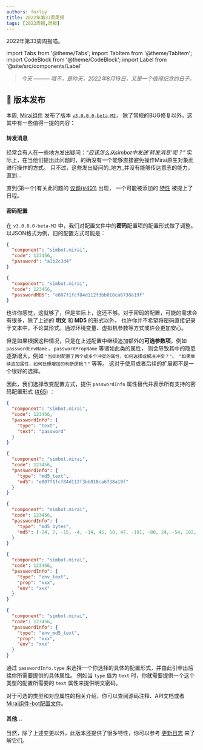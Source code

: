```yaml
---
authors: forliy
title: 2022年第33周周报
tags: [2022周报,周报]
---
```



2022年第33周周报喵。

<!--truncate-->

import Tabs from '@theme/Tabs';
import TabItem from '@theme/TabItem';
import CodeBlock from '@theme/CodeBlock';
import Label from '@site/src/components/Label'

> _今天 ——— 哦不，是昨天，2022年8月19日，又是一个值得纪念的日子。_

## 🚀 版本发布

本周, [Mirai组件][mirai-repo] 发布了版本 [`v3.0.0.0-beta-M2`][v3.0.0.0-beta-M2]，
除了常规的BUG修复以外，这其中有一些值得一提的内容：

#### 转发消息

经常会有人在一些地方发出疑问：_“应该怎么从simbot中发送‘转发消息’呢？”_ 实际上，在当他们提出此问题时，的确没有一个能够直接避免操作Mirai原生对象而进行操作的方式。
只不过，这些发出疑问的_地方_并没有能够传达意志的能力，直到...

直到(第一个)有关此问题的 [议题(#401)](https://github.com/simple-robot/simpler-robot/issues/401) 出现，
一个可能被添加的 [特性](https://github.com/simple-robot/simbot-component-mirai/issues/56) 被提上了日程。

#### 密码配置

在 `v3.0.0.0-beta-M2` 中，我们对配置文件中的**密码**配置项的配置形式做了调整。
以JSON格式为例，旧的配置方式可能是：

<Tabs groupId="weak-33-g1">
<TabItem label="明文密码" value="json-pwd-text">

```json
{
  "component": "simbot.mirai",
  "code": 123456,
  "password": "a1b2c3d4"
}
```

</TabItem>
<TabItem label="MD5密码" value="json-pwd-md5-text">

```json
{
  "component": "simbot.mirai",
  "code": 123456,
  "passwordMD5": "e807f1fcf84d112f3bb018ca6738a19f"
}
```

</TabItem>
</Tabs>

也许你感觉，这就够了，但是实际上，这还不够。对于密码的配置，可能的需求会有很多，除了上述的 **明文** 和 **MD5** 的形式以外，
也许你并不希望将密码直接记录于文本中，不论其形式。通过环境变量、虚拟机参数等方式或许会更加安心。

但是如果根据这种情况，只是在上述配置中继续追加额外的**可选参数项**，例如 `passwordEnvName` 、`passwordPropName` 等诸如此类的属性，
则会导致其中的隐患逐渐增大，例如 `"当同时配置了两个或多个冲突的属性，如何选择或解决冲突？"`、 `"如果继续追加属性，如何处理增加的判断逻辑？"` 等等。
这对于使用或者后续的扩展都不是一个很好的选择。

因此，我们选择改变配置方式，提供 `passwordInfo` 属性替代并表示所有支持的密码配置形式 ([#65](https://github.com/simple-robot/simbot-component-mirai/pull/65)) ：

<Tabs groupId="weak-33-g1">
<TabItem label="明文密码" value="json-pwd-text">

```json
{
  "component": "simbot.mirai",
  "code": 123456,
  "passwordInfo": {
    "type": "text",
    "text": "password"
  }
}
```

</TabItem>
<TabItem label="MD5密码" value="json-pwd-md5-text">

```json
{
  "component": "simbot.mirai",
  "code": 123456,
  "passwordInfo": {
    "type": "md5_text",
    "md5": "e807f1fcf84d112f3bb018ca6738a19f"
  }
}
```

</TabItem>
<TabItem label="MD5密码" value="json-pwd-md5-bytes">

```json
{
  "component": "simbot.mirai",
  "code": 123456,
  "passwordInfo": {
    "type": "md5_bytes",
    "md5": [-24, 7, -15, -4, -14, 45, 18, 47, -101, -80, 24, -54, 102, 56, -95, -97]
  }
}
```

</TabItem>
<TabItem label="明文密码(环境变量)" value="json-pwd-text-env">

```json
{
  "component": "simbot.mirai",
  "code": 123456,
  "passwordInfo": {
    "type": "env_text",
    "prop": "xxx",
    "env": "xxx"
  }
}
```

</TabItem>
<TabItem label="MD5密码(环境变量)" value="json-pwd-md5-text-env">

```json
{
  "component": "simbot.mirai",
  "code": 123456,
  "passwordInfo": {
    "type": "env_md5_text",
    "prop": "xxx",
    "env": "xxx"
  }
}
```

</TabItem>
</Tabs>

通过 `passwordInfo.type` 来选择一个你选择的具体的配置形式，并由此引申出后续你所需要提供的具体属性。
例如当 `type` 值为 `text` 时，你就需要提供一个这个类型的配置所需要的 `text` 属性来提供明文密码。

对于可选的类型和对应属性的相关介绍，你可以查阅源码注释、API文档或者 [Mirai组件-bot配置文件](/docs/component-overview/mirai/bot-config#passwordinfoconfiguration)。

#### 其他...

当然，除了上述变更以外，此版本还提供了很多特性，你可以参考 [更新日志][v3.0.0.0-beta-M2] 来了解它们。

[mirai-repo]: https://github.com/simple-robot/simbot-component-mirai
[v3.0.0.0-beta-M2]: https://github.com/simple-robot/simbot-component-mirai/releases/tag/v3.0.0.0-beta-M2
